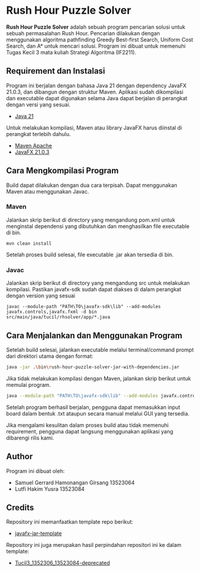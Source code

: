 # Rush Hour Puzzle Solver

**Rush Hour Puzzle Solver** adalah sebuah program pencarian solusi untuk sebuah permasalahan Rush Hour. Pencarian dilakukan dengan menggunakan algoritma pathfinding Greedy Best-first Search, Uniform Cost Search, dan A* untuk mencari solusi. Program ini dibuat untuk memenuhi Tugas Kecil 3 mata kuliah Strategi Algoritma (IF2211).

## Requirement dan Instalasi
Program ini berjalan dengan bahasa Java 21 dengan dependency JavaFX 21.0.3, dan dibangun dengan struktur Maven. Aplikasi sudah dikompilasi dan executable dapat digunakan selama Java dapat berjalan di perangkat dengan versi yang sesuai.

- [Java 21](https://www.oracle.com/id/java/technologies/downloads/#java21)

Untuk melakukan kompilasi, Maven atau library JavaFX harus diinstal di perangkat terlebih dahulu.

- [Maven Apache](https://maven.apache.org/install.html)
- [JavaFX 21.0.3](https://gluonhq.com/products/javafx/)

## Cara Mengkompilasi Program
Build dapat dilakukan dengan dua cara terpisah. Dapat menggunakan Maven atau menggunakan Javac.
### Maven
Jalankan skrip berikut di directory yang mengandung pom.xml untuk menginstal dependensi yang dibutuhkan dan menghasilkan file executable di bin.
  ```
  mvn clean install
  ```

Setelah proses build selesai, file executable .jar akan tersedia di bin.
### Javac
Jalankan skrip berikut di directory yang mengandung src untuk melakukan kompilasi. Pastikan javafx-sdk sudah dapat diakses di dalam perangkat dengan version yang sesuai

```
javac --module-path "PATH\TO\javafx-sdk\lib" --add-modules javafx.controls,javafx.fxml -d bin src/main/java/tucil/rhsolver/app/*.java
```

## Cara Menjalankan dan Menggunakan Program
Setelah build selesai, jalankan executable melalui terminal/command prompt dari direktori utama dengan format:

```bash
java -jar .\bin\rush-hour-puzzle-solver-jar-with-dependencies.jar
```

Jika tidak melakukan kompilasi dengan Maven, jalankan skrip berikut untuk memulai program.
```bash
java --module-path "PATH\TO\javafx-sdk\lib" --add-modules javafx.controls,javafx.fxml -cp bin src.main.java.tucil.rhsolver.app.AppLauncher

```

Setelah program berhasil berjalan, pengguna dapat memasukkan input board dalam bentuk .txt ataupun secara manual melalui GUI yang tersedia.

Jika mengalami kesulitan dalam proses build atau tidak memenuhi requirement, pengguna dapat langsung menggunakan aplikasi yang dibarengi rilis kami.

## Author
Program ini dibuat oleh:
- Samuel Gerrard Hamonangan Girsang 13523064
- Lutfi Hakim Yusra 13523084

## Credits
Repository ini memanfaatkan template repo berikut:
- [javafx-jar-template](https://github.com/FDelporte/javafx-jar-template)

Repository ini juga merupakan hasil perpindahan repositori ini ke dalam template:
- [Tucil3_1352306_13523084-deprecated](https://github.com/pixelatedbus/Tucil3_13523064_13523084-deprecated)




